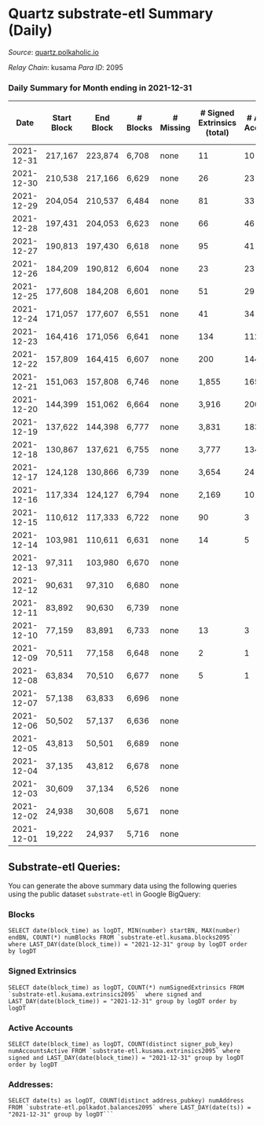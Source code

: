 # Quartz substrate-etl Summary (Daily)

_Source_: [quartz.polkaholic.io](https://quartz.polkaholic.io)

*Relay Chain*: kusama
*Para ID*: 2095



### Daily Summary for Month ending in 2021-12-31


| Date | Start Block | End Block | # Blocks | # Missing | # Signed Extrinsics (total) | # Active Accounts | # Addresses with Balances | # Events | # Transfers | # XCM Transfers In | # XCM Transfers Out |
| ---- | ----------- | --------- | -------- | --------- | --------------------------- | ----------------- | ------------------------- | -------- | ----------- | ------------------ | ------------------- |
| 2021-12-31 | 217,167 | 223,874 | 6,708 | none  | 11 | 10 | 9,211 | 14,418 | 1 ($0.21) |   |   |
| 2021-12-30 | 210,538 | 217,166 | 6,629 | none  | 26 | 23 | 9,211 | 14,337 | 10 ($2.19) |   |   |
| 2021-12-29 | 204,054 | 210,537 | 6,484 | none  | 81 | 33 | 9,205 | 14,303 | 7 ($5,126.85) |   |   |
| 2021-12-28 | 197,431 | 204,053 | 6,623 | none  | 66 | 46 | 9,200 | 14,535 | 21 ($79,567.96) |   |   |
| 2021-12-27 | 190,813 | 197,430 | 6,618 | none  | 95 | 41 | 9,194 | 14,697 | 49 ($1,136,910.60) |   |   |
| 2021-12-26 | 184,209 | 190,812 | 6,604 | none  | 23 | 23 | 9,187 | 14,255 |   |   |   |
| 2021-12-25 | 177,608 | 184,208 | 6,601 | none  | 51 | 29 | 9,187 | 14,413 | 22 ($142,670.40) |   |   |
| 2021-12-24 | 171,057 | 177,607 | 6,551 | none  | 41 | 34 | 9,183 | 14,239 | 8 ($1,586,395.41) |   |   |
| 2021-12-23 | 164,416 | 171,056 | 6,641 | none  | 134 | 112 | 9,181 | 14,898 | 10 ($0.49) |   |   |
| 2021-12-22 | 157,809 | 164,415 | 6,607 | none  | 200 | 144 | 9,176 | 15,189 | 37 ($735,946.90) |   |   |
| 2021-12-21 | 151,063 | 157,808 | 6,746 | none  | 1,855 | 165 | 9,163 | 25,891 | 1,454 ($65,453.25) |   |   |
| 2021-12-20 | 144,399 | 151,062 | 6,664 | none  | 3,916 | 200 | 8,442 | 39,351 | 3,670 ($305,051.02) |   |   |
| 2021-12-19 | 137,622 | 144,398 | 6,777 | none  | 3,831 | 183 | 6,605 | 39,104 | 3,636 ($87,140.94) |   |   |
| 2021-12-18 | 130,867 | 137,621 | 6,755 | none  | 3,777 | 134 | 4,794 | 38,772 | 3,629 ($449,259.27) |   |   |
| 2021-12-17 | 124,128 | 130,866 | 6,739 | none  | 3,654 | 24 | 2,989 | 38,131 | 3,633 ($1,649,715.77) |   |   |
| 2021-12-16 | 117,334 | 124,127 | 6,794 | none  | 2,169 | 10 | 1,180 | 28,635 | 2,167 ($1,470,523.97) |   |   |
| 2021-12-15 | 110,612 | 117,333 | 6,722 | none  | 90 | 3 | 101 | 15,020 | 90 ($3.13) |   |   |
| 2021-12-14 | 103,981 | 110,611 | 6,631 | none  | 14 | 5 | 13 | 14,870 | 6 ($335.04) |   |   |
| 2021-12-13 | 97,311 | 103,980 | 6,670 | none  |  |  | 7 | 14,285 |   |   |   |
| 2021-12-12 | 90,631 | 97,310 | 6,680 | none  |  |  | 7 | 14,304 |   |   |   |
| 2021-12-11 | 83,892 | 90,630 | 6,739 | none  |  |  | 7 | 14,432 |   |   |   |
| 2021-12-10 | 77,159 | 83,891 | 6,733 | none  | 13 | 3 | 7 | 14,436 | 1 ($158.62) |   |   |
| 2021-12-09 | 70,511 | 77,158 | 6,648 | none  | 2 | 1 | 4 | 13,541 |   |   |   |
| 2021-12-08 | 63,834 | 70,510 | 6,677 | none  | 5 | 1 | 4 | 13,374 |   |   |   |
| 2021-12-07 | 57,138 | 63,833 | 6,696 | none  |  |  | 4 | 13,392 |   |   |   |
| 2021-12-06 | 50,502 | 57,137 | 6,636 | none  |  |  | 4 | 13,272 |   |   |   |
| 2021-12-05 | 43,813 | 50,501 | 6,689 | none  |  |  | 4 | 13,378 |   |   |   |
| 2021-12-04 | 37,135 | 43,812 | 6,678 | none  |  |  | 4 | 13,356 |   |   |   |
| 2021-12-03 | 30,609 | 37,134 | 6,526 | none  |  |  | 4 | 13,052 |   |   |   |
| 2021-12-02 | 24,938 | 30,608 | 5,671 | none  |  |  | 4 | 11,342 |   |   |   |
| 2021-12-01 | 19,222 | 24,937 | 5,716 | none  |  |  | 4 | 11,432 |   |   |   |

## Substrate-etl Queries:
You can generate the above summary data using the following queries using the public dataset `substrate-etl` in Google BigQuery:


### Blocks
```
SELECT date(block_time) as logDT, MIN(number) startBN, MAX(number) endBN, COUNT(*) numBlocks FROM `substrate-etl.kusama.blocks2095`  where LAST_DAY(date(block_time)) = "2021-12-31" group by logDT order by logDT
```


### Signed Extrinsics
```
SELECT date(block_time) as logDT, COUNT(*) numSignedExtrinsics FROM `substrate-etl.kusama.extrinsics2095`  where signed and LAST_DAY(date(block_time)) = "2021-12-31" group by logDT order by logDT
```


### Active Accounts
```
SELECT date(block_time) as logDT, COUNT(distinct signer_pub_key) numAccountsActive FROM `substrate-etl.kusama.extrinsics2095` where signed and LAST_DAY(date(block_time)) = "2021-12-31" group by logDT order by logDT
```


### Addresses:
```
SELECT date(ts) as logDT, COUNT(distinct address_pubkey) numAddress FROM `substrate-etl.polkadot.balances2095` where LAST_DAY(date(ts)) = "2021-12-31" group by logDT```

